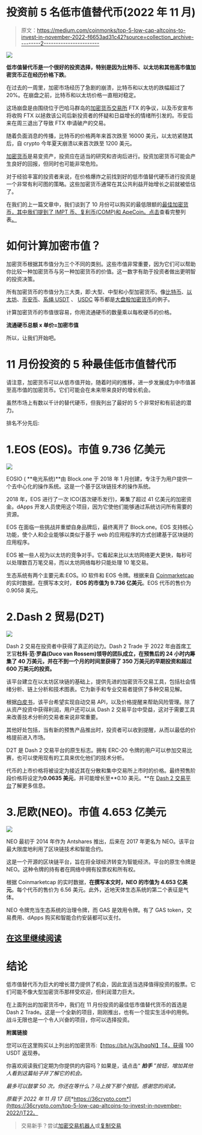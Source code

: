 # 投资前 5 名低市值替代币(2022 年 11 月)

> 原文：<https://medium.com/coinmonks/top-5-low-cap-altcoins-to-invest-in-november-2022-f6653ad31c42?source=collection_archive---------2----------------------->

![](img/f4d2870cab63ecda9e95756c045d3b27.png)

**低市值替代币是一个很好的投资选择，特别是因为比特币、以太坊和其他高市值加密货币正在经历价格下跌**。

在过去的一周里，加密市场经历了急剧的崩溃，比特币和以太坊的跌幅超过了 20%。在崩盘之前，比特币和以太坊价格一直相对稳定。

这场崩盘是由围绕位于巴哈马群岛的[加密货币交易所](https://36crypto.com/what-is-a-cryptocurrency-exchange/) FTX 的争议，以及币安宣布将收购 FTX 以拯救该公司后新投资者的怀疑和日益增长的情绪所引发的。币安后来在周三退出了导致 FTX 申请破产的交易。

随着负面消息的传播，比特币的价格两年来首次跌至 16000 美元，以太坊紧随其后，自 crypto 今年夏天崩溃以来首次跌至 1200 美元。

[加密货币](https://36crypto.com/what-is-cryptocurrency-the-beginners-map-to-understanding-how-cryptocurrency-works/)是易变资产，投资应在适当的研究和咨询后进行。投资加密货币可能会产生良好的回报，但同时也可能非常危险。

对于经验丰富的投资者来说，在价格爆炸之前找到好的低市值替代硬币进行投资是一个非常有利可图的策略。这些加密货币通常在其公共利益开始增长之前就被低估了。

在我们的上一篇文章中，我们谈到了 10 月份可以购买的最低限额的[最佳加密货币，其中我们提到了 IMPT 币、复利币(COMP)和 ApeCoin。点击](https://36crypto.com/5-best-cryptocurrencies-with-low-market-cap-to-buy-in-october-2022/)查看完整列表[。](https://36crypto.com/5-best-cryptocurrencies-with-low-market-cap-to-buy-in-october-2022/)

# 如何计算加密市值？

加密货币根据其市值分为三个不同的类别。这些市值非常重要，因为它们可以帮助你比较一种加密货币与另一种加密货币的价值。这一数字有助于投资者做出更明智的投资决策。

所有加密货币的市值分为三大类，即:大型、中型和小型加密货币。像[比特币](https://36crypto.com/what-is-bitcoin-and-why-is-it-valuable/)、[以太坊](https://36crypto.com/what-is-ethereum-and-how-is-it-different-from-bitcoin/)、[币安币](https://36crypto.com/what-is-bnb-binance-coin-and-what-is-it-used-for/)、[系绳 USDT](https://36crypto.com/what-is-tether-usdt/) 、 [USDC](https://36crypto.com/investing-in-cryptocurrency-what-is-usd-coin-usdc/) 等币都是[大盘股加密货币](https://36crypto.com/understanding-crypto-market-cap-how-is-it-calculated/)的例子。

计算加密货币的市值很容易，你用流通硬币的数量乘以每枚硬币的价格。

**流通硬币总额 x 单价=加密市值**

所以，让我们开始吧。

# 11 月份投资的 5 种最佳低市值替代币

请注意，加密货币可以从低市值开始，随着时间的推移，进一步发展成为中市值甚至高市值的加密货币。它们可能会在未来带来良好的增长机会。

虽然市场上有数以千计的替代硬币，但我列出了最好的 5 个非常好和有前途的潜力。

排名不分先后:

# 1.EOS (EOS)。市值 9.736 亿美元

![](img/06a6ee171c962c3f650a697d6623c58d.png)

EOSIO ( **电光系统)**由 Block.one 于 2018 年 1 月创建，专注于为用户提供一个去中心化的操作系统。这是一个基于区块链技术的操作系统。

2018 年，EOS 进行了一次 ICO(首次硬币发行)，筹集了超过 41 亿美元的加密资金。dApps 开发人员使用这个项目，因为它使他们能够通过系统访问所有需要的资源。

EOS 在面临一些挑战并重塑自身品牌后，最终离开了 Block.one。EOS 支持核心功能，使个人和企业能够以类似于基于 web 的应用程序的方式创建基于区块链的应用程序。

EOS 被一些人视为以太坊的竞争对手。它看起来比以太坊网络更大更快，每秒可以处理数百万笔交易，而以太坊网络每秒只能处理 10 笔交易。

生态系统有两个主要元素:EOS。IO 软件和 EOS 令牌。根据来自 [Coinmarketcap](https://coinmarketcap.com/currencies/eos/) 的实时数据，在撰写本文时， **EOS 的市值为 9.736 亿美元**。EOS 代币的售价为 0.9058 美元。

# 2.Dash 2 贸易(D2T)

![](img/28ca319cacfc45725dc8f2bbb2206137.png)

Dash 2 交易在投资者中获得了真正的动力。Dash 2 Trade 于 2022 年由首席工艺官**杜科·范·罗森(Duco van Rossem)领导的团队成立，在预售后的 24 小时内筹集了 40 万美元，并在不到一个月的时间里获得了 350 万美元的早期投资和超过 600 万美元的投资。**

该平台建立在以太坊区块链的基础上，提供先进的加密货币交易工具，包括社会情绪分析、链上分析和技术图表。它为新手和专业交易者提供了多种交易见解。

根据[白皮书](https://dash2trade.com/assets/documents/Whitepaper.pdf)，该平台希望实现自动交易 API，以及价格提醒来帮助风险管理。除了从资产投资中获得利润，用户还可以从 Dash 2 交易平台中受益，这对于需要工具来改善技术分析的交易者来说非常重要。

其他好处包括，当有新的预售产品推出时，投资者可以收到提醒，从而以最低的价格提前进入市场。

D2T 是 Dash 2 交易平台的原生标志。拥有 ERC-20 令牌的用户可以参加交易比赛，也可以使用现有的工具来优化他们的技术分析。

代币的上市价格将被设定为接近其在分散和集中交易所上市时的价格。最终预售阶段价格将设定为**0.0635 美元**，并可能增长至**0.10 美元。**在 [Dash 2 交易平台](https://dash2trade.com/)了解更多信息。

# 3.尼欧(NEO)。市值 4.653 亿美元

![](img/431a2c8ef36a31955270f77ef1252101.png)

NEO 最初于 2014 年作为 Antshares 推出，后来在 2017 年更名为 NEO。该平台最大限度地利用了区块链技术和智能合约。

这是一个开源的区块链平台，旨在将全球经济转变为智能经济。平台的原生令牌是 NEO。这种令牌的持有者在网络中拥有投票权和所有权。

根据 Coinmarketcap 的实时数据，**在撰写本文时，NEO 的市值为 4.653 亿美元**。每个代币的售价为 6.56 美元。此外，近地天体生态系统的第二个表征是气体。

NEO 令牌充当生态系统的治理令牌，而 GAS 是效用令牌。有了 GAS token，交易费用、dApps 购买和智能合约安装都可以支付。

## [在这里继续阅读](https://36crypto.com/top-5-low-cap-altcoins-to-invest-in-november-2022/)

# 结论

低市值替代币为巨大的增长潜力提供了机会，因此宜适当选择值得投资的股票。它们可能不像大型加密货币那样受欢迎，但利润潜力巨大。

在上面列出的加密货币中，我们在 11 月份投资的最佳低市值替代货币的首选是 Dash 2 Trade。这是一个全新的项目，刚刚推出，也有一个现实生活中的用例。战斗无限也是一个令人兴奋的项目，你可以选择投资。

**附属链接**

您可以在这里购买以上列出的加密货币:【https://bit.ly/3UhqqNl】T4，获得 100 USDT 返现券。

你喜欢阅读我们定期为你提供的内容吗？如果是，请点击“ ***拍手*** *”按钮，增加其他人看到这篇帖子并了解它的机会。*

*最多可以鼓掌 50 次。你还在等什么？马上按下那个按钮。感谢您的阅读。*

*原载于 2022 年 11 月 17 日*[*https://36crypto.com*](https://36crypto.com/top-5-low-cap-altcoins-to-invest-in-november-2022/)T22。

> 交易新手？尝试[加密交易机器人](/coinmonks/crypto-trading-bot-c2ffce8acb2a)或[复制交易](/coinmonks/top-10-crypto-copy-trading-platforms-for-beginners-d0c37c7d698c)